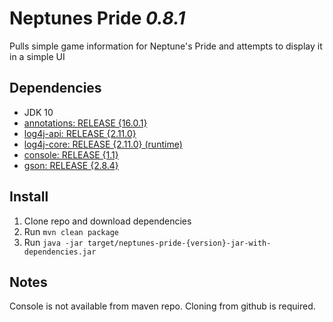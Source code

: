 # Neptunes Pride _0.8.1_
Pulls simple game information for Neptune's Pride and attempts to display it in a simple UI

## Dependencies
- JDK 10
- [annotations: RELEASE {16.0.1}](https://www.jetbrains.com/)
- [log4j-api: RELEASE {2.11.0}](https://logging.apache.org/log4j/2.x/)
- [log4j-core: RELEASE {2.11.0} (runtime)](https://logging.apache.org/log4j/2.x/)
- [console: RELEASE {1.1}](https://github.com/Macro303/Console)
- [gson: RELEASE {2.8.4}](https://github.com/google/gson)

## Install

1. Clone repo and download dependencies
2. Run `mvn clean package`
3. Run `java -jar target/neptunes-pride-{version}-jar-with-dependencies.jar`

## Notes
Console is not available from maven repo. Cloning from github is required.
